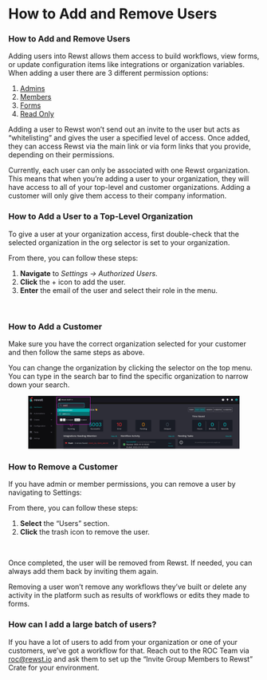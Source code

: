 # How to Add and Remove Users

### How to Add and Remove Users

Adding users into Rewst allows them access to build workflows, view forms, or update configuration items like integrations or organization variables. When adding a user there are 3 different permission options:

1. [Admins](roles.md#admin)
2. [Members](roles.md#member)
3. [Forms](roles.md#forms)
4. [Read Only](roles.md#read-only)

Adding a user to Rewst won’t send out an invite to the user but acts as “whitelisting” and gives the user a specified level of access. Once added, they can access Rewst via the main link or via form links that you provide, depending on their permissions.

Currently, each user can only be associated with one Rewst organization. This means that when you’re adding a user to your organization, they will have access to all of your top-level and customer organizations. Adding a customer will only give them access to their company information.

### How to Add a User to a Top-Level Organization

To give a user at your organization access, first double-check that the selected organization in the org selector is set to your organization.

From there, you can follow these steps:

1. **Navigate** to _Settings → Authorized Users_.
2. **Click** the + icon to add the user.
3. **Enter** the email of the user and select their role in the menu.

<figure><img src="../../.gitbook/assets/add-authorized-user.gif.gif" alt=""><figcaption></figcaption></figure>

### How to Add a Customer

Make sure you have the correct organization selected for your customer and then follow the same steps as above.

You can change the organization by clicking the selector on the top menu. You can type in the search bar to find the specific organization to narrow down your search.

<figure><img src="../../.gitbook/assets/org-selector.png" alt=""><figcaption></figcaption></figure>

### How to Remove a Customer

If you have admin or member permissions, you can remove a user by navigating to Settings:

From there, you can follow these steps:

1. **Select** the “Users” section.
2. **Click** the trash icon to remove the user.

<figure><img src="../../.gitbook/assets/2023-08-09_11-48-43 (1).gif" alt=""><figcaption></figcaption></figure>

Once completed, the user will be removed from Rewst. If needed, you can always add them back by inviting them again.

Removing a user won’t remove any workflows they’ve built or delete any activity in the platform such as results of workflows or edits they made to forms.

### How can I add a large batch of users?

If you have a lot of users to add from your organization or one of your customers, we’ve got a workflow for that. Reach out to the ROC Team via [roc@rewst.io](mailto:roc@rewst.io) and ask them to set up the “Invite Group Members to Rewst” Crate for your environment.

